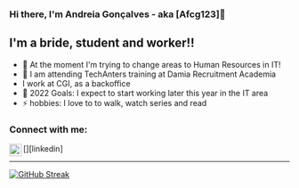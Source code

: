 ### Hi there, I'm Andreia Gonçalves - aka [Afcg123]👋 

## I'm a bride, student and worker!!

- 🔭 At the moment I'm trying to change areas to Human Resources in IT!
- 🌱 I am attending TechAnters training at Damia Recruitment Academia
- I work at CGI, as a backoffice
- 🥅 2022 Goals: I expect to start working later this year in the IT area
- ⚡ hobbies: I love to to walk, watch series and read

### Connect with me:

[<img align="left" alt="andreiafgoncalves | LinkedIn" width="22px" src="https://cdn.jsdelivr.net/npm/simple-icons@v3/icons/linkedin.svg" />][linkedin]


<pt />

---

[![GitHub Streak](http://github-readme-streak-stats.herokuapp.com?user=Afcg123&theme=gruvbox&hide_border=true&date_format=j%20M%5B%20Y%5D)](https://git.io/streak-stats)

